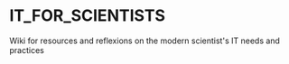 # IT_FOR_SCIENTISTS
Wiki for resources and reflexions on the modern scientist's IT needs and practices
